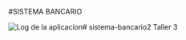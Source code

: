 #SISTEMA BANCARIO

![Log de la aplicacion](C:\D\CAPACITACIONES\RESKILLING\GIT\sistema-bancario\log.PNG)# sistema-bancario2
Taller 3
